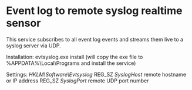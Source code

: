 # Event log to remote syslog realtime sensor

This service subscribes to all event log events and streams them live to a syslog server via UDP.

Installation: evtsyslog.exe install
(will copy the exe file to %APPDATA%\\Local\\Programs and install the service)

Settings: *HKLM\\Software\\Evtsyslog*
    REG_SZ *SyslogHost* remote hostname or IP address
    REG_SZ *SyslogPort* remote UDP port number


